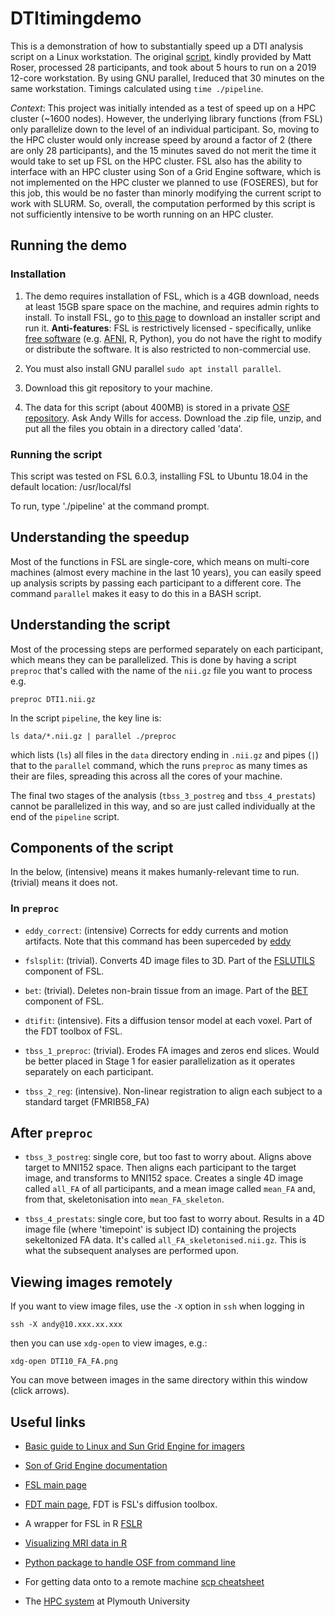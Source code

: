 # DTItimingdemo

This is a demonstration of how to substantially speed up a DTI analysis script on a
Linux workstation. The original [script](DTIprocessBRIC), kindly provided by
Matt Roser, processed 28 participants, and took about 5 hours to run on a 2019
12-core workstation. By using GNU parallel, Ireduced that 30 minutes
on the same workstation. Timings calculated using `time ./pipeline`.

_Context_: This project was initially intended as a test of speed up on a HPC
cluster (~1600 nodes). However, the underlying library functions (from FSL)
only parallelize down to the level of an individual participant. So, moving to
the HPC cluster would only increase speed by around a factor of 2 (there are
only 28 participants), and the 15 minutes saved do not merit the time it would
take to set up FSL on the HPC cluster. FSL also has the ability to interface
with an HPC cluster using Son of a Grid Engine software, which is not
implemented on the HPC cluster we planned to use (FOSERES), but for this job,
this would be no faster than minorly modifying the current script to work with
SLURM. So, overall, the computation performed by this script is not
sufficiently intensive to be worth running on an HPC cluster. 

## Running the demo

### Installation

1. The demo requires installation of FSL, which is a 4GB download, needs at
least 15GB spare space on the machine, and requires admin rights to install. To
install FSL, go to [this
page](https://fsl.fmrib.ox.ac.uk/fsl/fslwiki/FslInstallation) to download an
installer script and run it. **Anti-features**: FSL is restrictively licensed -
specifically, unlike [free
software](https://en.wikipedia.org/wiki/The_Free_Software_Definition)
(e.g. [AFNI](https://afni.nimh.nih.gov/), R, Python), you do not have the right
to modify or distribute the software. It is also restricted to non-commercial
use.

2. You must also install GNU parallel `sudo apt install parallel`.

3. Download this git repository to your machine.

4. The data for this script (about 400MB) is stored in a private [OSF
repository](https://osf.io/afmc5/). Ask Andy Wills for access. Download the
.zip file, unzip, and put all the files you obtain in a directory called
'data'.

### Running the script

This script was tested on FSL 6.0.3, installing FSL to Ubuntu 18.04 in the
default location: /usr/local/fsl

To run, type './pipeline' at the command prompt.

## Understanding the speedup

Most of the functions in FSL are single-core, which means on multi-core
machines (almost every machine in the last 10 years), you can easily speed up
analysis scripts by passing each participant to a different core. The command
`parallel` makes it easy to do this in a BASH script.

## Understanding the script

Most of the processing steps are performed separately on each participant,
which means they can be parallelized. This is done by having a script `preproc`
that's called with the name of the `nii.gz` file you want to process e.g.

`preproc DTI1.nii.gz`

In the script `pipeline`, the key line is:

`ls data/*.nii.gz | parallel ./preproc`

which lists (`ls`) all files in the `data` directory ending in `.nii.gz` and
pipes (`|`) that to the `parallel` command, which the runs `preproc` as many
times as their are files, spreading this across all the cores of your machine.

The final two stages of the analysis (`tbss_3_postreg` and `tbss_4_prestats`)
cannot be parallelized in this way, and so are just called individually at the
end of the `pipeline` script.

## Components of the script

In the below, (intensive) means it makes humanly-relevant time to
run. (trivial) means it does not.

### In `preproc`

- `eddy_correct`: (intensive) Corrects for eddy currents and motion artifacts. Note
  that this command has been superceded by
  [eddy](https://fsl.fmrib.ox.ac.uk/fsl/fslwiki/eddy)

- `fslsplit`: (trivial). Converts 4D image files to 3D. Part of the
  [FSLUTILS](https://fsl.fmrib.ox.ac.uk/fsl/fslwiki/Fslutils) component of FSL.

- `bet`: (trivial). Deletes non-brain tissue from an image. Part of
  the [BET](https://fsl.fmrib.ox.ac.uk/fsl/fslwiki/BET) component of FSL.

- `dtifit`: (intensive). Fits a diffusion tensor model at each voxel. Part
  of the FDT toolbox of FSL. 
 
- `tbss_1_preproc`: (trivial). Erodes FA images
  and zeros end slices. Would be better placed in Stage 1 for easier
  parallelization as it operates separately on each participant.

- `tbss_2_reg`: (intensive). Non-linear registration to align each subject to a
  standard target (FMRIB58_FA)

## After `preproc`

- `tbss_3_postreg`: single core, but too fast to worry about. Aligns above
  target to MNI152 space.  Then aligns each participant to the target image,
  and transforms to MNI152 space. Creates a single 4D image called `all_FA` of
  all participants, and a mean image called `mean_FA` and, from that,
  skeletonisation into `mean_FA_skeleton`.

- `tbss_4_prestats`: single core, but too fast to worry about. Results in a 4D
  image file (where 'timepoint' is subject ID) containing the projects
  sekeltonized FA data. It's called `all_FA_skeletonised.nii.gz`. This is what
  the subsequent analyses are performed upon.

## Viewing images remotely

If you want to view image files, use the `-X` option in `ssh` when logging in

`ssh -X andy@10.xxx.xx.xxx`

then you can use `xdg-open` to view images, e.g.:

`xdg-open DTI10_FA_FA.png`

You can move between images in the same directory within this window (click arrows). 

## Useful links

- [Basic guide to Linux and Sun Grid Engine for
  imagers](https://bioinformatics.mdc-berlin.de/intro2UnixandSGE/index.html)

- [Son of Grid Engine documentation](https://arc.liv.ac.uk/SGE/)

- [FSL main page](https://fsl.fmrib.ox.ac.uk/fsl/fslwiki/FSL)

- [FDT main page](https://fsl.fmrib.ox.ac.uk/fsl/fslwiki/FDT), FDT is FSL's
  diffusion toolbox.

- A wrapper for FSL in R
  [FSLR](https://johnmuschelli.com/neuroc/DTI_analysis_fslr/index.html)

- [Visualizing MRI data in R](https://www.alexejgossmann.com/MRI_viz/) 

- [Python package to handle OSF from command
  line](https://osfclient.readthedocs.io/en/latest/cli-usage.html)

- For getting data onto to a remote machine [scp
  cheatsheet](https://github.com/tldr-pages/tldr/blob/master/pages/common/scp.md)

- The [HPC system](http://hpc.math-sciences.org/) at Plymouth University
